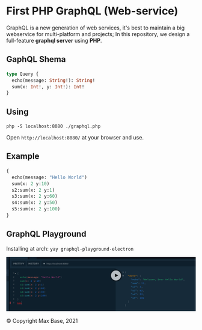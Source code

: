 # First PHP GraphQL (Web-service)

GraphQL is a new generation of web services, it's best to maintain a big webservice for multi-platform and projects; In this repository, we design a full-feature **graphql server** using **PHP**.

## GaphQL Shema

```graphql
type Query {
  echo(message: String!): String!
  sum(x: Int!, y: Int!): Int!
}
```

## Using

```
php -S localhost:8080 ./graphql.php
```

Open `http://localhost:8080/` at your browser and use.

## Example

```graphql
{
  echo(message: "Hello World")
  sum(x: 2 y:10)
  s2:sum(x: 2 y:1)
  s3:sum(x: 2 y:60)
  s4:sum(x: 2 y:50)
  s5:sum(x: 2 y:100)
}
```

## GraphQL Playground

Installing at arch: `yay graphql-playground-electron`

![](demo.png)

© Copyright Max Base, 2021
